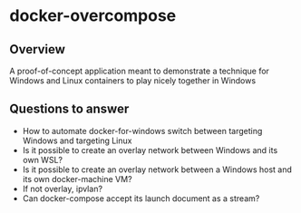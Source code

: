 # docker-overcompose

## Overview

A proof-of-concept application meant to demonstrate a technique for Windows and Linux containers to play nicely together in Windows

## Questions to answer

* How to automate docker-for-windows switch between targeting Windows and targeting Linux
* Is it possible to create an overlay network between Windows and its own WSL?
* Is it possible to create an overlay network between a Windows host and its own docker-machine VM?
* If not overlay, ipvlan?
* Can docker-compose accept its launch document as a stream?
